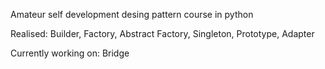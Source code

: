 Amateur self development desing pattern course in python

Realised:
Builder,
Factory,
Abstract Factory,
Singleton,
Prototype,
Adapter

Currently working on:
Bridge
